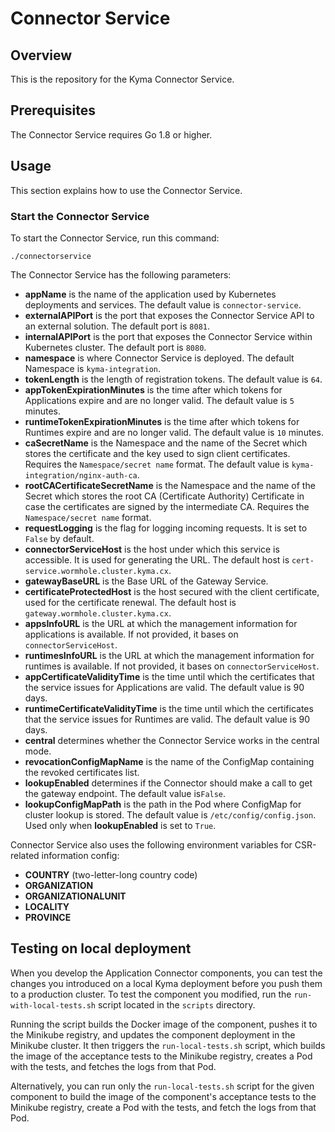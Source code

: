 # Connector Service

## Overview

This is the repository for the Kyma Connector Service.

## Prerequisites

The Connector Service requires Go 1.8 or higher.

## Usage

This section explains how to use the Connector Service.

### Start the Connector Service
To start the Connector Service, run this command:

```
./connectorservice
```

The Connector Service has the following parameters:
- **appName** is the name of the application used by Kubernetes deployments and services. The default value is `connector-service`.
- **externalAPIPort** is the port that exposes the Connector Service API to an external solution. The default port is `8081`.
- **internalAPIPort** is the port that exposes the Connector Service within Kubernetes cluster. The default port is `8080`.
- **namespace** is where Connector Service is deployed. The default Namespace is `kyma-integration`.
- **tokenLength** is the length of registration tokens. The default value is `64`.
- **appTokenExpirationMinutes** is the time after which tokens for Applications expire and are no longer valid. The default value is `5` minutes.
- **runtimeTokenExpirationMinutes** is the time after which tokens for Runtimes expire and are no longer valid. The default value is `10` minutes.
- **caSecretName** is the Namespace and the name of the Secret which stores the certificate and the key used to sign client certificates. Requires the `Namespace/secret name` format. The default value is `kyma-integration/nginx-auth-ca`.
- **rootCACertificateSecretName** is the Namespace and the name of the Secret which stores the root CA (Certificate Authority) Certificate in case the certificates are signed by the intermediate CA. Requires the `Namespace/secret name` format. 
- **requestLogging** is the flag for logging incoming requests. It is set to `False` by default.
- **connectorServiceHost** is the host under which this service is accessible. It is used for generating the URL. The default host is `cert-service.wormhole.cluster.kyma.cx`.
- **gatewayBaseURL** is the Base URL of the Gateway Service.
- **certificateProtectedHost** is the host secured with the client certificate, used for the certificate renewal. The default host is `gateway.wormhole.cluster.kyma.cx`.
- **appsInfoURL** is the URL at which the management information for applications is available. If not provided, it bases on `connectorServiceHost`.
- **runtimesInfoURL** is the URL at which the management information for runtimes is available. If not provided, it bases on `connectorServiceHost`.
- **appCertificateValidityTime** is the time until which the certificates that the service issues for Applications are valid. The default value is 90 days.
- **runtimeCertificateValidityTime** is the time until which the certificates that the service issues for Runtimes are valid. The default value is 90 days.
- **central** determines whether the Connector Service works in the central mode.
- **revocationConfigMapName** is the name of the ConfigMap containing the revoked certificates list.
- **lookupEnabled** determines if the Connector should make a call to get the gateway endpoint. The default value is`False`.
- **lookupConfigMapPath** is the path in the Pod where ConfigMap for cluster lookup is stored. The default value is `/etc/config/config.json`. Used only when **lookupEnabled** is set to `True`.

Connector Service also uses the following environment variables for CSR-related information config:
- **COUNTRY** (two-letter-long country code)
- **ORGANIZATION**
- **ORGANIZATIONALUNIT**
- **LOCALITY**
- **PROVINCE**

## Testing on local deployment

When you develop the Application Connector components, you can test the changes you introduced on a local Kyma deployment before you push them to a production cluster.
To test the component you modified, run the `run-with-local-tests.sh` script located in the `scripts` directory.

Running the script builds the Docker image of the component, pushes it to the Minikube registry, and updates the component deployment in the Minikube cluster. It then triggers the `run-local-tests.sh` script, which builds the image of the acceptance tests to the Minikube registry, creates a Pod with the tests, and fetches the logs from that Pod.

Alternatively, you can run only the `run-local-tests.sh` script for the given component to build the image of the component's acceptance tests to the Minikube registry, create a Pod with the tests, and fetch the logs from that Pod.

